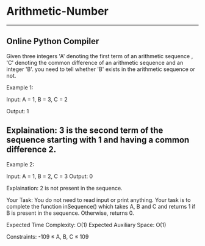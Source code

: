# Arithmetic-Number
-------------------------------------
Online Python Compiler
-------------------------------------

Given three integers  'A' denoting the first term of an arithmetic sequence , 'C' denoting the common difference of an arithmetic sequence and an integer 'B'. you need to tell whether 'B' exists in the arithmetic sequence or not.

Example 1:

Input: A = 1, B = 3, C = 2

Output: 1

Explaination: 3 is the second term of the 
sequence starting with 1 and having a common 
difference 2.
---------------------------------------------------------


Example 2:

Input: A = 1, B = 2, C = 3
Output: 0

Explaination: 2 is not present in the sequence.



Your Task:
You do not need to read input or print anything. Your task is to complete the function inSequence() which takes A, B and C and returns 1 if B is present in the sequence. Otherwise, returns 0.

Expected Time Complexity: O(1)
Expected Auxiliary Space: O(1)

Constraints:
-109 ≤ A, B, C ≤ 109
